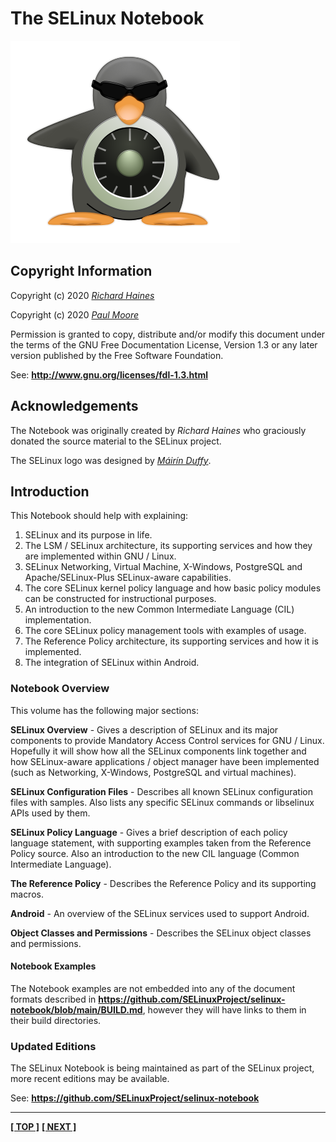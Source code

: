 <!-- %STYLESTART%(text-align:center;) -->

<!-- %STYLESTART%(font-size:400%) -->
# The SELinux Notebook
<!-- %STYLEEND% -->

<!-- %STYLESTART%(display:block;margin-left:auto;margin-right:auto;padding:2em) -->
![](./images/selinux-penguin.png)
<!-- %STYLEEND% -->

**<!-- %DATE% -->**
<!-- %GITHEAD% -->

<!-- %STYLEEND% -->

<!-- %PAGEBREAK% -->

## Copyright Information

Copyright (c) 2020 [*Richard Haines*](mailto:richard_c_haines@btinternet.com)

Copyright (c) 2020 [*Paul Moore*](mailto:paul@paul-moore.com)

Permission is granted to copy, distribute and/or modify this document
under the terms of the GNU Free Documentation License, Version 1.3 or
any later version published by the Free Software Foundation.

See: **<http://www.gnu.org/licenses/fdl-1.3.html>**

## Acknowledgements

The Notebook was originally created by *Richard Haines* who graciously donated
the source material to the SELinux project.

The SELinux logo was designed by [*Máirín Duffy*](https://blog.linuxgrrl.com).

<!-- %PAGEBREAK% -->

## Introduction

This Notebook should help with explaining:

1.  SELinux and its purpose in life.
2.  The LSM / SELinux architecture, its supporting services and how they
    are implemented within GNU / Linux.
3.  SELinux Networking, Virtual Machine, X-Windows, PostgreSQL and
    Apache/SELinux-Plus SELinux-aware capabilities.
4.  The core SELinux kernel policy language and how basic policy modules
    can be constructed for instructional purposes.
5.  An introduction to the new Common Intermediate Language (CIL)
    implementation.
6.  The core SELinux policy management tools with examples of usage.
7.  The Reference Policy architecture, its supporting services and how
    it is implemented.
8.  The integration of SELinux within Android.

### Notebook Overview

This volume has the following major sections:

**SELinux Overview** - Gives a description of SELinux and its major
components to provide Mandatory Access Control services for GNU / Linux.
Hopefully it will show how all the SELinux components link together and
how SELinux-aware applications / object manager have been implemented
(such as Networking, X-Windows, PostgreSQL and virtual machines).

**SELinux Configuration Files** - Describes all known SELinux
configuration files with samples. Also lists any specific SELinux
commands or libselinux APIs used by them.

**SELinux Policy Language** - Gives a brief description of each policy
language statement, with supporting examples taken from the Reference
Policy source. Also an introduction to the new CIL language (Common
Intermediate Language).

**The Reference Policy** - Describes the Reference Policy and its
supporting macros.

**Android** - An overview of the SELinux services used to support
Android.

**Object Classes and Permissions** - Describes the SELinux object
classes and permissions.

#### Notebook Examples

The Notebook examples are not embedded into any of the document formats
described in
**<https://github.com/SELinuxProject/selinux-notebook/blob/main/BUILD.md>**,
however they will have links to them in their build directories.

### Updated Editions

The SELinux Notebook is being maintained as part of the SELinux project, more
recent editions may be available.

See: **<https://github.com/SELinuxProject/selinux-notebook>**

<!-- %CUTHERE% -->

---
 **[[ TOP ]](#)** **[[ NEXT ]](toc.md)**
